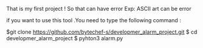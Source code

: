 That is my first project ! So that can have error 
Exp: ASCII art can be error 

if you want to use this tool .You need to type the following command :

$git clone https://github.com/bytechef-s/developmer_alarm_project.git
$ cd  developmer_alarm_project 
$ pyhton3 alarm.py
